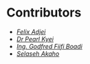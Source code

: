 # Contributors

* [_Felix Adjei_](https://www.linkedin.com/in/felix-adjei-41b59744/)
* [_Dr Pearl Kyei_](https://www.linkedin.com/in/pearl-kyei-a26409200/)
* [_Ing. Godfred Fiifi Boadi_](https://www.linkedin.com/in/ing-godfred-fiifi-boadi-59779010a/overlay/about-this-profile/)
* [_Selaseh Akaho_](https://www.linkedin.com/in/selaseh/)



